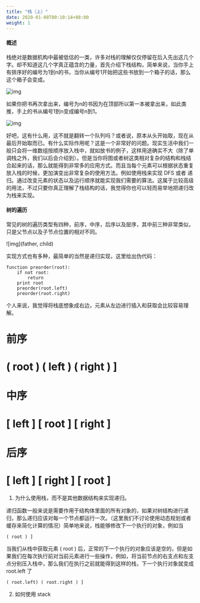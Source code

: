 ```yaml
---
title: "栈（上）"
date: 2020-01-08T00:10:14+08:00
weight: 1
---
```


#### 概述
栈绝对是数据机构中最被低估的一类，许多对栈的理解仅仅停留在后入先出这几个字。却不知道这几个字真正蕴含的力量，首先介绍下栈结构，简单来说，当你手上有排序好的编号为1到n的书，当你从编号1开始把这些书放到一个箱子的话，那么这个箱子会变成。

![img]()

如果你把书再次拿出来，编号为n的书因为在顶部所以第一本被拿出来，如此类推，手上的书从编号1到n变成编号n到1。

![img]()


好吧，这有什么用，这不就是翻转一个队列吗？或者说，原本从头开始取，现在从最后开始取而已。有什么实际作用呢？这是一个非常好的问题。现实生活中我们一般只会将一维数组按顺序放入栈中，就如放书的例子，这样用途确实不大（除了单调栈之外，我们以后会介绍到）。但是当你将图或者树这类相对复杂的结构和栈结合起来的话，那么就能得到非常多的应用方式。而且当每个元素可以根据状态重复放入栈的时候，更加演变出非常复杂的使用方法。例如使用栈来实现 DFS 或者 递归。通过改变元素的状态以及运行顺序就能实现我们需要的算法。这属于比较高级的用法，不过只要你真正理解了栈结构的话，我觉得你也可以轻而易举地把递归改为栈来实现。

#### 树的遍历
常见的树的遍历类型有四种，前序，中序，后序以及层序，其中前三种非常类似，只是父节点以及子节点位置的相对不同。

![img](father, child)

实现方式也有多种，最简单的当然是递归实现，这里给出伪代码：

    function preorder(root):
        if not root:
            return
        print root
        preorder(root.left)
        preorder(root.right)

个人来说，我觉得将栈底想象成右边，元素从左边进行插入和获取会比较容易理解。
# 前序
# ( root ) ( left ) ( right ) ]
# 中序
# [ left ] [ root ] [ right ]
# 后序
# [ left ] [ right ] [ root ]


1. 为什么使用栈，而不是其他数据结构来实现递归。

递归函数一般来说是需要作用于结构体里面的所有对象的，如果对树结构进行递归，那么递归应该对每一个节点都运行一次。（这里我们不讨论使用动态规划或者缓存来简化计算的情况）简单地来说，栈能够修改下一个执行的对象，例如当

    ( root ) ]

当我们从栈中获取元素 ( root ) 后，正常的下一个执行的对象应该是空的，但是如果我们在每次执行前对当前元素进行一些操作，例如，将当前节点的右支点和左支点分别压入栈中，那么我们在执行之前就能得到这样的栈，下一个执行对象就变成 root.left 了

    ( root.left) ( root.right ) ]

2.  如何使用 stack
